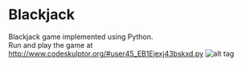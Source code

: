 # Blackjack
Blackjack game implemented using Python.                                                                
Run and play the game at http://www.codeskulptor.org/#user45_EB1Ejexj43bskxd.py
![alt tag](https://i.imgur.com/NmFFz6d.png "Blackjack screenshot")
